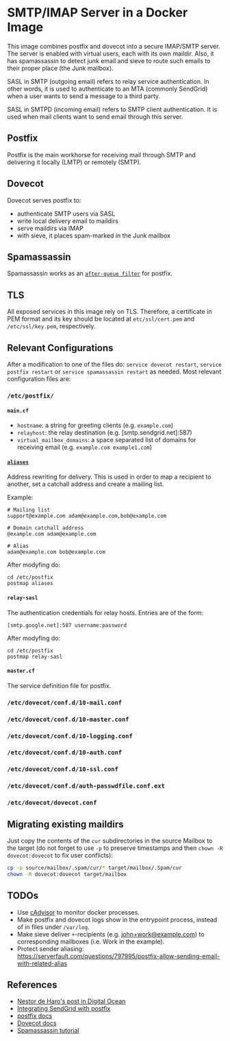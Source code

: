 # SMTP/IMAP Server in a Docker Image

This image combines postfix and dovecot into a secure IMAP/SMTP server. The server is enabled with virtual users, each with its own maildir. Also, it has spamassassin to detect junk email and sieve to route such emails to their proper place (the Junk mailbox).

SASL in SMTP (outgoing email) refers to relay service authentication. In other words, it is used to authenticate to an MTA (commonly SendGrid) when a user wants to send a message to a third party.

SASL in SMTPD (incoming email) refers to SMTP client authentication. It is used when mail clients want to send email through this server.

## Postfix

Postfix is the main workhorse for receiving mail through SMTP and delivering it locally (LMTP) or remotely (SMTP).

## Dovecot

Dovecot serves postfix to:

- authenticate SMTP users via SASL
- write local delivery email to maildirs
- serve maildirs via IMAP
- with sieve, it places spam-marked in the Junk mailbox

## Spamassassin

Spamassassin works as an [`after-queue filter`](http://www.postfix.org/FILTER_README.html) for postfix.

## TLS

All exposed services in this image rely on TLS. Therefore, a certificate in PEM format and its key should be located at `etc/ssl/cert.pem` and `/etc/ssl/key.pem`, respectively.

## Relevant Configurations

After a modification to one of the files do: `service dovecot restart`, `service postfix restart` or `service spamassassin restart` as needed. Most relevant configuration files are:

### `/etc/postfix/`

#### `main.cf`

- `hostname`: a string for greeting clients (e.g. `example.com`)
- `relayhost`: the relay destination (e.g. [smtp.sendgrid.net]:587)
- `virtual_mailbox_domains`: a space separated list of domains for receiving email (e.g. `example.com example1.com`)

#### [`aliases`](http://www.postfix.org/virtual.5.html)

Address rewriting for delivery. This is used in order to map a recipient to another, set a catchall address and create a mailing list.

Example:

```
# Mailing list
support@example.com adam@example.com,bob@example.com

# Domain catchall address
@example.com adam@example.com

# Alias
adam@example.com bob@example.com
```

After modyfing do:

```
cd /etc/postfix
postmap aliases
```

#### `relay-sasl`

The authentication credentials for relay hosts. Entries are of the form:

```
[smtp.google.net]:587 username:password
```

After modyfing do:

```
cd /etc/postfix
postmap relay-sasl
```

#### `master.cf`

The service definition file for postfix.

### `/etc/dovecot/conf.d/10-mail.conf`

### `/etc/dovecot/conf.d/10-master.conf`

### `/etc/dovecot/conf.d/10-logging.conf`

### `/etc/dovecot/conf.d/10-auth.conf`

### `/etc/dovecot/conf.d/10-ssl.conf`

### `/etc/dovecot/conf.d/auth-passwdfile.conf.ext`

### `/etc/dovecot/dovecot.conf`

## Migrating existing maildirs

Just copy the contents of the `cur` subdirectories in the source Mailbox to the target (do not forget to use `-p` to preserve timestamps and then `chown -R dovecot:dovecot` to fix user conflicts):

```bash
cp -p source/mailbox/.spam/cur/* target/mailbox/.Spam/cur
chown -R dovecot:dovecot target/mailbox
```

## TODOs

- Use [cAdvisor](https://github.com/google/cadvisor) to monitor docker processes.
- Make postfix and dovecot logs show in the entrypoint process, instead of in files under `/var/log`.
- Make sieve deliver `+`-recipients (e.g. john+work@example.com) to corresponding mailboxes (i.e. Work in the example).
- Protect sender aliasing: https://serverfault.com/questions/797995/postfix-allow-sending-email-with-related-alias

## References

- [Nestor de Haro's post in Digital Ocean](https://www.digitalocean.com/community/tutorials/how-to-configure-a-mail-server-using-postfix-dovecot-mysql-and-spamassassin#-step-4-configure-dovecot)
- [Integrating SendGrid with postfix](https://sendgrid.com/docs/for-developers/sending-email/postfix/)
- [postfix docs](http://www.postfix.org/documentation.html)
- [Dovecot docs](https://doc.dovecot.org/)
- [Spamassassin tutorial](https://hostadvice.com/how-to/how-to-secure-postfix-with-spamassassin-on-an-ubuntu-18-04-vps-or-dedicated-server/)
